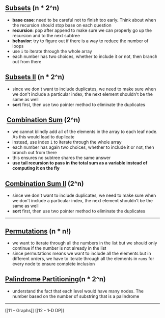 
## [Subsets](https://leetcode.com/problems/subsets/) (n * 2^n)
- **base case**: need to be careful not to finish too early. Think about when the recursion should stop base on each question 
- **recursion**: pop after append to make sure we can properly go up the recursion and to the next subtree 
- **behavior**: try to figure out if there is a way to reduce the number of loops
- use `i` to iterate through the whole array 
- each number has two choices, whether to include it or not, then branch out from there 

## [Subsets II](https://leetcode.com/problems/subsets-ii/description/) (n * 2^n)
- since we don't want to include duplicates, we need to make sure when we don't include a particular index, the next element shouldn't be the same as well 
- **sort** first, then use two pointer method to eliminate the duplicates  

##  [Combination Sum](https://leetcode.com/problems/combination-sum/) (2^n)
- we cannot blindly add all of the elements in the array to each leaf node. As this would lead to duplicate 
- instead, use index `i` to iterate through the whole array
- each number has again two choices, whether to include it or not, then branch out from there 
- this ensures no subtree shares the same answer
- **use tail recursion to pass in the total sum as a variable instead of computing it on the fly**

## [Combination Sum II](https://leetcode.com/problems/combination-sum-ii/description/)  (2^n)
- since we don't want to include duplicates, we need to make sure when we don't include a particular index, the next element shouldn't be the same as well 
- **sort** first, then use two pointer method to eliminate the duplicates  

---
## [Permutations](https://leetcode.com/problems/permutations/) (n * n!)
- we want to iterate through all the numbers in the list but we should only continue if the number is not already in the list 
- since permutations means we want to include all the elements but in different orders, we have to iterate through all the elements in `nums` for every node to ensure complete inclusion 

## [Palindrome Partitioning](https://leetcode.com/problems/palindrome-partitioning/description/)(n * 2^n)
- understand the fact that each level would have many nodes. The number based on the number of substring that is a palindrome  


---
[[11 - Graphs]]
[[12 - 1-D DP]]